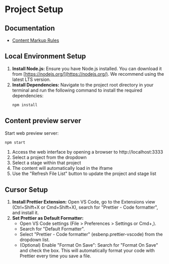 # Project Setup

## Documentation

* [Content Markup Rules](https://docs.google.com/document/d/1i8C5gUZSSsArFpDyg735-QBMmDlO1lKwxBrUJLq53BM/)

## Local Environment Setup

1.  **Install Node.js:** Ensure you have Node.js installed. You can download it from [https://nodejs.org/](https://nodejs.org/). We recommend using the latest LTS version.
2.  **Install Dependencies:** Navigate to the project root directory in your terminal and run the following command to install the required dependencies:
    ```bash
    npm install
    ```

## Content preview server

Start web preview server:

```bash
npm start
```

1. Access the web interface by opening a browser to http://localhost:3333
2. Select a project from the dropdown
3. Select a stage within that project
4. The content will automatically load in the iframe
5. Use the "Refresh File List" button to update the project and stage list

## Cursor Setup

1.  **Install Prettier Extension:** Open VS Code, go to the Extensions view (Ctrl+Shift+X or Cmd+Shift+X), search for "Prettier - Code formatter", and install it.
2.  **Set Prettier as Default Formatter:**
    - Open VS Code settings (File > Preferences > Settings or Cmd+,).
    - Search for "Default Formatter".
    - Select "Prettier - Code formatter" (esbenp.prettier-vscode) from the dropdown list.
    - (Optional) Enable "Format On Save": Search for "Format On Save" and check the box. This will automatically format your code with Prettier every time you save a file.
